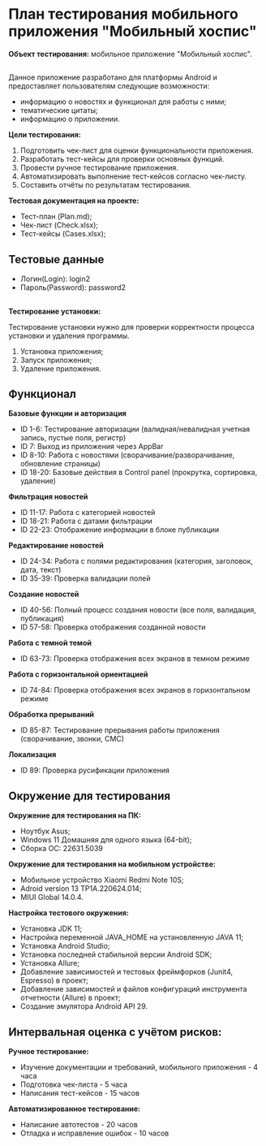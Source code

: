 # План тестирования мобильного приложения "Мобильный хоспис"

**Объект тестирования:** мобильное приложение "Мобильный хоспис".
##
Данное приложение разработано для платформы Android и предоставляет пользователям следующие возможности:
- информацию о новостях и функционал для работы с ними;
- тематические цитаты;
- информацию о приложении.

**Цели тестирования:**
1. Подготовить чек-лист для оценки функциональности приложения.
2. Разработать тест-кейсы для проверки основных функций.
3. Провести ручное тестирование приложения.
4. Автоматизировать выполнение тест-кейсов согласно чек-листу.
5. Составить отчёты по результатам тестирования.

**Тестовая документация на проекте:**
- Тест-план (Plan.md);
- Чек-лист (Check.xlsx);
- Тест-кейсы (Cases.xlsx);

## Тестовые данные
- Логин(Login): login2
- Пароль(Password): password2

##
  **Тестирование установки:**
  
Тестирование установки нужно для проверки корректности процесса установки и удаления программы.

1. Установка приложения;
2. Запуск приложения;
3. Удаление приложения.

## Функционал
**Базовые функции и авторизация**

- ID 1-6: Тестирование авторизации (валидная/невалидная учетная запись, пустые поля, регистр)
- ID 7: Выход из приложения через AppBar
- ID 8-10: Работа с новостями (сворачивание/разворачивание, обновление страницы)
- ID 18-20: Базовые действия в Control panel (прокрутка, сортировка, удаление)

**Фильтрация новостей**

- ID 11-17: Работа с категорией новостей
- ID 18-21: Работа с датами фильтрации
- ID 22-23: Отображение информации в блоке публикации

**Редактирование новостей**
- ID 24-34: Работа с полями редактирования (категория, заголовок, дата, текст)
- ID 35-39: Проверка валидации полей

**Создание новостей**

- ID 40-56: Полный процесс создания новости (все поля, валидация, публикация)
- ID 57-58: Проверка отображения созданной новости

**Работа с темной темой**

- ID 63-73: Проверка отображения всех экранов в темном режиме

**Работа с горизонтальной ориентацией**

- ID 74-84: Проверка отображения всех экранов в горизонтальном режиме

**Обработка прерываний**

- ID 85-87: Тестирование прерывания работы приложения (сворачивание, звонки, СМС)

**Локализация**

- ID 89: Проверка русификации приложения


 ## Окружение для тестирования 

**Окружение для тестирования на ПК:**
  
- Ноутбук Asus;
- Windows 11 Домашняя для одного языка (64-bit);
- Сборка ОС: 22631.5039

**Окружение для тестирования на мобильном устройстве:**

- Мобильное устройство Xiaomi Redmi Note 10S;
- Adroid version 13 TP1A.220624.014;
- MIUI Global 14.0.4.
  
**Настройка тестового окружения:**

- Установка JDK 11;
- Настройка переменной JAVA_HOME на установленную JAVA 11;
- Установка Android Studio;
- Установка последней стабильной версии Android SDK;
- Установка Allure;
- Добавление зависимостей и тестовых фреймфорков (Junit4, Espresso) в проект;
- Добавление зависимостей и файлов конфигураций инструмента отчетности (Allure) в проект;
- Создание эмулятора Android API 29.


## Интервальная оценка с учётом рисков:

**Ручное тестирование:**
- Изучение документации и требований, мобильного приложения - 4 часа
- Подготовка чек-листа - 5 часа
- Написания тест-кейсов - 15 часов

**Автоматизированное тестирование:**

- Написание автотестов - 20 часов
- Отладка и исправление ошибок - 10 часов
